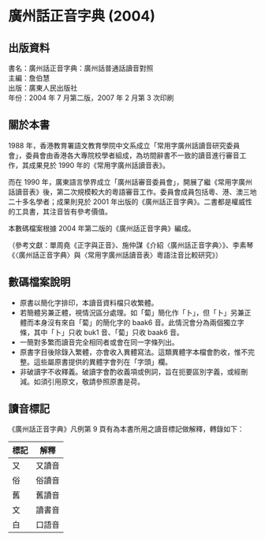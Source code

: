 廣州話正音字典 (2004)
=====================

出版資料
--------
書名：廣州話正音字典：廣州話普通話讀音對照<br>
主編：詹伯慧 <br>
出版：廣東人民出版社<br>
年份：2004 年 7 月第二版，2007 年 2 月第 3 次印刷

關於本書
--------
1988 年，香港教育署語文教育學院中文系成立「常用字廣州話讀音研究委員會」，委員會由香港各大專院校學者組成，為坊間辭書不一致的讀音進行審音工作，其成果見於 1990 年的《常用字廣州話讀音表》。

而在 1990 年，廣東語言學界成立「廣州話審音委員會」，開展了繼《常用字廣州話讀音表》後，第二次規模較大的粵語審音工作。委員會成員包括粵、港、澳三地二十多名學者；成果則見於 2001 年出版的《廣州話正音字典》。二書都是權威性的工具書，其注音皆有參考價值。

本數碼檔案根據 2004 年第二版的《廣州話正音字典》編成。

（參考文獻：單周堯《正字與正音》、施仲謀《介紹〈廣州話正音字典〉》、李素琴《〈廣州話正音字典〉與〈常用字廣州話讀音表〉粵語注音比較研究》）

數碼檔案說明
------------
 * 原書以簡化字排印，本讀音資料檔只收繁體。
 * 若簡體另兼正體，視情況區分處理。如「蔔」簡化作「卜」，但「卜」另兼正體而本身沒有來自「蔔」的簡化字的 baak6 音。此情況會分為兩個獨立字條，其中「卜」只收 buk1 音、「蔔」只收 baak6 音。
 * 一簡對多繁而讀音完全相同者或會在同一字條列出。
 * 原書字目後除錄入繁體，亦會收入異體寫法。這類異體字本檔會酌收，惟不完整。這些屬原書提供的異體字會列在「字頭」欄。
 * 非破讀字不收釋義。破讀字會酌收義項或例詞，旨在扼要區別字義，或經刪減。如須引用原文，敬請參照原書是荷。

讀音標記
--------
《廣州話正音字典》凡例第 9 頁有為本書所用之讀音標記做解釋，轉錄如下：

| 標記 | 解釋  |
|----|-----|
| 又  | 又讀音 |
| 俗  | 俗讀音 |
| 舊  | 舊讀音 |
| 文  | 讀書音 |
| 白  | 口語音 |
